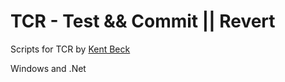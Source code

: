 # TCR - Test && Commit || Revert

Scripts for TCR by [Kent Beck](https://medium.com/@kentbeck_7670/test-commit-revert-870bbd756864)

Windows and .Net